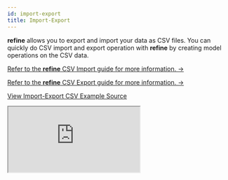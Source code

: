 ```yaml
---
id: import-export
title: Import-Export
---
```


**refine** allows you to export and import your data as CSV files. You can quickly do CSV import and export operation with **refine** by creating model operations on the CSV data.

[Refer to the **refine** CSV Import guide for more information. →](/docs/guides-and-concepts/import-export/csv-import/)

[Refer to the **refine** CSV Export guide for more information. →](/docs/guides-and-concepts/import-export/csv-export/)

[View Import-Export CSV Example Source](https://github.com/pankod/refine/tree/master/examples/importExport)

<iframe src="https://codesandbox.io/embed/github/pankod/refine/tree/master/examples/importExport?autoresize=1&fontsize=14&theme=dark&view=preview"
     style={{width: "100%", height:"80vh", border: "0px", borderRadius: "8px", overflow:"hidden"}}
     title="refine-import-export-example"
     allow="accelerometer; ambient-light-sensor; camera; encrypted-media; geolocation; gyroscope; hid; microphone; midi; payment; usb; vr; xr-spatial-tracking"
     sandbox="allow-forms allow-modals allow-popups allow-presentation allow-same-origin allow-scripts"
   ></iframe>
